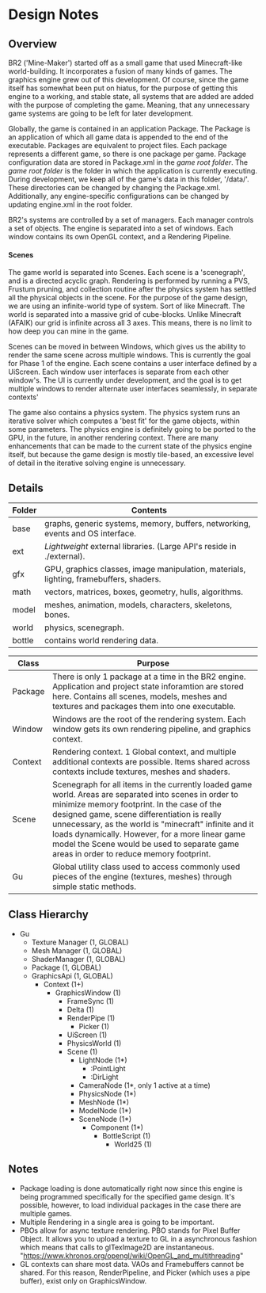 
# Design Notes

## Overview

BR2 ('Mine-Maker') started off as a small game that used Minecraft-like world-building.  It incorporates a fusion of many kinds of games.  The graphics engine grew out of this development.  Of course, since the game itself
has somewhat been put on hiatus, for the purpose of getting this engine to a working, and stable state, all systems that are added are added with the purpose of completing the game.  Meaning, that any unnecessary
game systems are going to be left for later development.  

Globally, the game is contained in an application Package.  The Package is an application of which all game data is appended to the end of the executable.  Packages are equivalent to project files.   Each package
represents a different game, so there is one package per game. Package configuration data are stored in Package.xml in the *game root folder*. The *game root folder* is the folder in which the application is currently
executing.  During development, we keep all of the  game's data in this folder, '/data/'. These directories can be changed by changing the Package.xml.  Additionally, any engine-specific configurations can be changed
by updating engine.xml in the root folder.

BR2's systems are controlled by a set of managers.  Each manager controls a set of objects.  The engine is separated into a set of windows.  Each window contains its own OpenGL context, and a Rendering Pipeline.  

#### Scenes
The game world is separated into Scenes.   Each scene is a 'scenegraph', and is a directed acyclic graph.  Rendering is performed by running a PVS, Frustum pruning, and collection routine after the physics
system has settled all the physical objects in the scene.  For the purpose of the game design, we are using an infinite-world type of system.  Sort of like Minecraft.  The world is separated into a massive
grid of cube-blocks.  Unlike Minecraft (AFAIK) our grid is infinite across all 3 axes.  This means, there is no limit to how deep you can mine in the game.  

Scenes can be moved in between Windows, which gives us the ability to render the same scene across multiple windows.  This is currently the
goal for Phase 1 of the engine.   Each scene contains a user interface defined by a UiScreen.  Each window user interfaces is separate from each other window's.  The UI is currently under development, and the goal is to get multiple windows 
to render alternate user interfaces seamlessly, in separate contexts'

The game also contains a physics system.  The physics system runs an iterative solver which computes a 'best fit' for the game objects, within some parameters.  The physics engine is definitely going 
to be ported to the GPU, in the future, in another rendering context.  There are many enhancements that can be made to the current state of the physics engine itself, but because the game design is 
mostly tile-based, an excessive level of detail in the iterative solving engine is unnecessary.

## Details

|  Folder | Contents|
|---------|----------------------------------------------------------------------------------------------------------
|  base   | graphs, generic systems, memory, buffers, networking, events and OS interface.							|
|  ext    | *Lightweight* external libraries.  (Large API's reside in ./external).									|
|  gfx    | GPU, graphics classes, image manipulation,  materials, lighting, framebuffers, shaders.					|
|  math   | vectors, matrices, boxes, geometry, hulls, algorithms.													|
|  model  | meshes, animation, models, characters, skeletons, bones.												|
|  world  | physics, scenegraph. 																					|
|  bottle  | contains world rendering data.                                                                         |

| Class            | Purpose                                                                                                                                                                                                                                                                                                                                                                                                                                             |
|------------------|---------------------------------------------------------------------------------------------------------------------------------------------------------------------------------------------------------------------------------------------------------------------------------------------------------------------------------------------------------------------------------------------------------------------------------------------------|
|     Package      |  There is only 1 package at a time in the BR2 engine.  Application and project state inforamtion are stored here.  Contains all scenes, models, meshes and textures and packages them into one executable.                                                                                                                                                                                                                                                                                                              |
|     Window       |  Windows are the root of the rendering system. Each window gets its own rendering pipeline, and graphics context.						|
|     Context      | Rendering context.  1 Global context, and multiple additional contexts are possible.  Items shared across contexts include textures, meshes and shaders.                                                 |
|     Scene        | Scenegraph for all items in the currently loaded game world.  Areas are separated into scenes in order to minimize memory footprint.  In the case of the designed game, scene differentiation is really unnecessary, as the world is "minecraft" infinite and it loads dynamically.  However, for a more linear game model the Scene would be used to separate game areas in order to reduce memory footprint.                                                       |
|     Gu           | Global utility class used to access commonly used pieces of the engine (textures, meshes) through simple static methods.                                                      |

## Class Hierarchy

* Gu
	* Texture Manager (1, GLOBAL)
	* Mesh Manager (1, GLOBAL)
	* ShaderManager (1, GLOBAL)
    * Package (1, GLOBAL)
	* GraphicsApi (1, GLOBAL)
		* Context (1+)
			* GraphicsWindow (1)
				* FrameSync (1)
				* Delta (1)
				* RenderPipe (1)
					* Picker (1)
				* UiScreen (1)
				* PhysicsWorld (1)
				* Scene (1)
					* LightNode (1*)
						* :PointLight
						* :DirLight
					* CameraNode (1*, only 1 active at a time)
					* PhysicsNode (1*) 
					* MeshNode (1*)
					* ModelNode (1*)
					* SceneNode (1*)
						* Component (1*)
							* BottleScript (1)
								* World25 (1)

## Notes

* Package loading is done automatically right now since this engine is being programmed specifically for the specified game design.  It's possible, however, to load individual packages in the case there are multiple games.
* Multiple Rendering in a single area is going to be important.
* PBOs allow for async texture rendering.  PBO stands for Pixel Buffer Object. It allows you to upload a texture to GL in a asynchronous fashion which means that calls to glTexImage2D are instantaneous. 
"https://www.khronos.org/opengl/wiki/OpenGL_and_multithreading"
* GL contexts can share most data.  VAOs and Framebuffers cannot be shared.  For this reason, RenderPipeline, and Picker (which uses a pipe buffer), exist only on GraphicsWindow.

